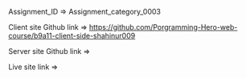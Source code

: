Assignment_ID => Assignment_category_0003

Client site Github link => https://github.com/Porgramming-Hero-web-course/b9a11-client-side-shahinur009

Server site Github link =>

Live site link =>